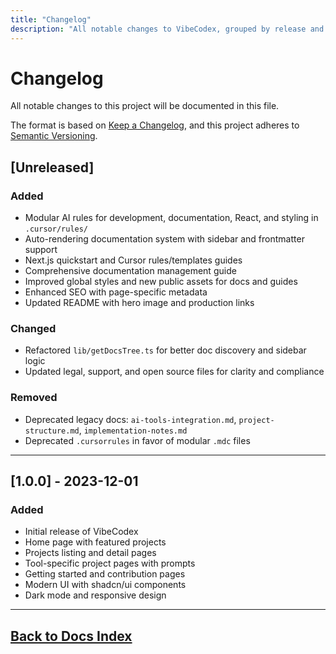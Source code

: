 ```yaml
---
title: "Changelog"
description: "All notable changes to VibeCodex, grouped by release and feature."
---
```

# Changelog

All notable changes to this project will be documented in this file.

The format is based on [Keep a Changelog](https://keepachangelog.com/en/1.0.0/),
and this project adheres to [Semantic Versioning](https://semver.org/spec/v2.0.0.html).

## [Unreleased]

### Added
- Modular AI rules for development, documentation, React, and styling in `.cursor/rules/`
- Auto-rendering documentation system with sidebar and frontmatter support
- Next.js quickstart and Cursor rules/templates guides
- Comprehensive documentation management guide
- Improved global styles and new public assets for docs and guides
- Enhanced SEO with page-specific metadata
- Updated README with hero image and production links

### Changed
- Refactored `lib/getDocsTree.ts` for better doc discovery and sidebar logic
- Updated legal, support, and open source files for clarity and compliance

### Removed
- Deprecated legacy docs: `ai-tools-integration.md`, `project-structure.md`, `implementation-notes.md`
- Deprecated `.cursorrules` in favor of modular `.mdc` files

---

## [1.0.0] - 2023-12-01

### Added
- Initial release of VibeCodex
- Home page with featured projects
- Projects listing and detail pages
- Tool-specific project pages with prompts
- Getting started and contribution pages
- Modern UI with shadcn/ui components
- Dark mode and responsive design

---

## [Back to Docs Index](/docs)
